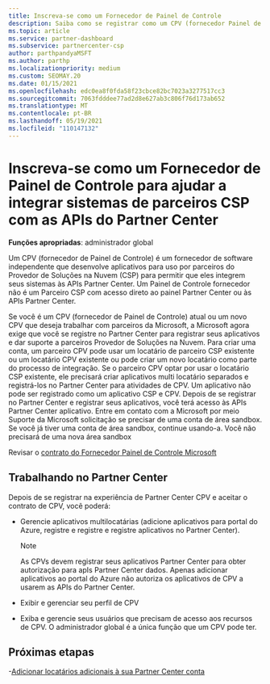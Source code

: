 ```yaml
---
title: Inscreva-se como um Fornecedor de Painel de Controle
description: Saiba como se registrar como um CPV (fornecedor Painel de Controle) no Partner Center para que você possa integrar melhor os sistemas de parceiros do CSP com Partner Center APIs.
ms.topic: article
ms.service: partner-dashboard
ms.subservice: partnercenter-csp
author: parthpandyaMSFT
ms.author: parthp
ms.localizationpriority: medium
ms.custom: SEOMAY.20
ms.date: 01/15/2021
ms.openlocfilehash: edc0ea8f0fda58f23cbce82bc7023a3277517cc3
ms.sourcegitcommit: 7063fdddee77ad2d8e627ab3c806f76d173ab652
ms.translationtype: MT
ms.contentlocale: pt-BR
ms.lasthandoff: 05/19/2021
ms.locfileid: "110147132"
---
```

# <a name="enroll-as-a-control-panel-vendor-to-help-integrate-csp-partner-systems-with-partner-center-apis"></a>Inscreva-se como um Fornecedor de Painel de Controle para ajudar a integrar sistemas de parceiros CSP com as APIs do Partner Center


**Funções apropriadas**: administrador global

Um CPV (fornecedor de Painel de Controle) é um fornecedor de software independente que desenvolve aplicativos para uso por parceiros do Provedor de Soluções na Nuvem (CSP) para permitir que eles integrem seus sistemas às APIs Partner Center. Um Painel de Controle fornecedor não é um Parceiro CSP com acesso direto ao painel Partner Center ou às APIs Partner Center.

Se você é um CPV (fornecedor de Painel de Controle) atual ou um novo CPV que deseja trabalhar com parceiros da Microsoft, a Microsoft agora exige que você se registre no Partner Center para registrar seus aplicativos e dar suporte a parceiros Provedor de Soluções na Nuvem. Para criar uma conta, um parceiro CPV pode usar um locatário de parceiro CSP existente ou um locatário CPV existente ou pode criar um novo locatário como parte do processo de integração. Se o parceiro CPV optar por usar o locatário CSP existente, ele precisará criar aplicativos multi locatário separados e registrá-los no Partner Center para atividades de CPV. Um aplicativo não pode ser registrado como um aplicativo CSP e CPV. Depois de se registrar no Partner Center e registrar seus aplicativos, você terá acesso às APIs Partner Center aplicativo.  Entre em contato com a Microsoft por meio Suporte da Microsoft solicitação se precisar de uma conta de área sandbox. Se você já tiver uma conta de área sandbox, continue usando-a. Você não precisará de uma nova área sandbox

Revisar o [contrato do Fornecedor Painel de Controle Microsoft](https://go.microsoft.com/fwlink/?linkid=2055198)


## <a name="working-in-partner-center"></a>Trabalhando no Partner Center

Depois de se registrar na experiência de Partner Center CPV e aceitar o contrato de CPV, você poderá:

- Gerencie aplicativos multilocatárias (adicione aplicativos para portal do Azure, registre e registre e registre aplicativos no Partner Center).

    >[!Note] 
    >As CPVs devem registrar seus aplicativos Partner Center para obter autorização para apIs Partner Center dados. Apenas adicionar aplicativos ao portal do Azure não autoriza os aplicativos de CPV a usarem as APIs do Partner Center. 

- Exibir e gerenciar seu perfil de CPV 

- Exiba e gerencie seus usuários que precisam de acesso aos recursos de CPV. O administrador global é a única função que um CPV pode ter.

## <a name="next-steps"></a>Próximas etapas

-[Adicionar locatários adicionais à sua Partner Center conta](multi-tenant-account.md)